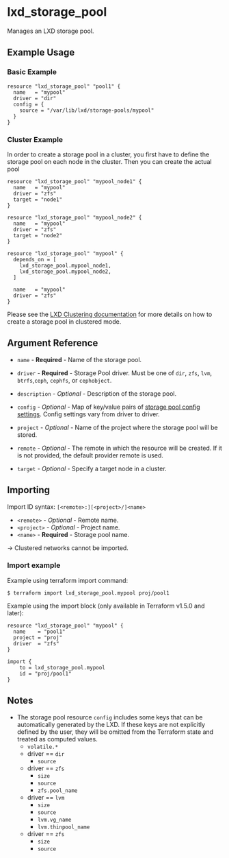 # lxd_storage_pool

Manages an LXD storage pool.

## Example Usage

### Basic Example

```hcl
resource "lxd_storage_pool" "pool1" {
  name   = "mypool"
  driver = "dir"
  config = {
    source = "/var/lib/lxd/storage-pools/mypool"
  }
}
```

### Cluster Example

In order to create a storage pool in a cluster, you first have to define
the storage pool on each node in the cluster. Then you can create the
actual pool

```hcl
resource "lxd_storage_pool" "mypool_node1" {
  name   = "mypool"
  driver = "zfs"
  target = "node1"
}

resource "lxd_storage_pool" "mypool_node2" {
  name   = "mypool"
  driver = "zfs"
  target = "node2"
}

resource "lxd_storage_pool" "mypool" {
  depends_on = [
    lxd_storage_pool.mypool_node1,
    lxd_storage_pool.mypool_node2,
  ]

  name   = "mypool"
  driver = "zfs"
}
```

Please see the [LXD Clustering documentation](https://documentation.ubuntu.com/lxd/en/latest/howto/cluster_config_storage/)
for more details on how to create a storage pool in clustered mode.

## Argument Reference

* `name`   - **Required** - Name of the storage pool.

* `driver` - **Required** - Storage Pool driver. Must be one of `dir`, `zfs`, `lvm`, `btrfs`,`ceph`, `cephfs`, or `cephobject`.

* `description` - *Optional* - Description of the storage pool.

* `config` - *Optional* - Map of key/value pairs of
	[storage pool config settings](https://documentation.ubuntu.com/lxd/en/latest/reference/storage_drivers/).
	Config settings vary from driver to driver.

* `project` - *Optional* - Name of the project where the storage pool will be stored.

* `remote` - *Optional* - The remote in which the resource will be created. If
	it is not provided, the default provider remote is used.

* `target` - *Optional* - Specify a target node in a cluster.

## Importing

Import ID syntax: `[<remote>:][<project>/]<name>`

* `<remote>` - *Optional* - Remote name.
* `<project>` - *Optional* - Project name.
* `<name>` - **Required** - Storage pool name.

-> Clustered networks cannot be imported.

### Import example

Example using terraform import command:

```shell
$ terraform import lxd_storage_pool.mypool proj/pool1
```

Example using the import block (only available in Terraform v1.5.0 and later):

```hcl
resource "lxd_storage_pool" "mypool" {
  name    = "pool1"
  project = "proj"
  driver  = "zfs"
}

import {
    to = lxd_storage_pool.mypool
    id = "proj/pool1"
}
```

## Notes

* The storage pool resource `config` includes some keys that can be automatically generated by the LXD.
  If these keys are not explicitly defined by the user, they will be omitted from the Terraform
  state and treated as computed values.
    - `volatile.*`
    - driver == `dir`
      + `source`
    - driver == `zfs`
      + `size`
      + `source`
      + `zfs.pool_name`
    - driver == `lvm`
      + `size`
      + `source`
      + `lvm.vg_name`
      + `lvm.thinpool_name`
    - driver == `zfs`
      + `size`
      + `source`
